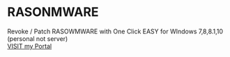 # RASONMWARE
Revoke / Patch RASOWMWARE with One Click EASY for WIndows 7,8,8.1,10 (personal not server) <br>
<a href ="http://laos.ilkom.unej.ac.id">VISIT my Portal</a>

